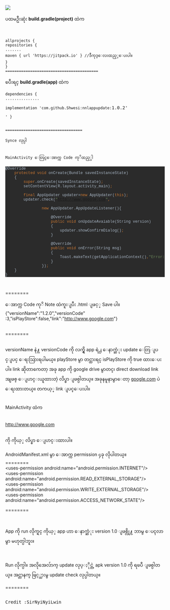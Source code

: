 [![](https://jitpack.io/v/Shwesi/nnlappupdate.svg)](https://jitpack.io/#Shwesi/nnlappupdate) 

<p>ပထမဦးဆုံး <strong>build.gradle(project)</strong> ထဲက</p>
<p>&nbsp;</p>
<pre><code>allprojects {
repositories {
.......
maven { url 'https://jitpack.io' } //ဒီကုဒ္ေလးထည့္ေပးပါ။
}
}<br />=========================================
</code></pre>
<p>ၿပီးရင္ <strong>build.gradle(app)</strong> ထဲက</p>
<pre><code>dependencies {
...............</code></pre>
<pre class="kode code-toolbar  language-css"><code id="depCodeGradle" class=" kode  language-css">implementation <span class="token string">'com.github.Shwesi:nnlappupdate:</span></code>1.0.2'</pre>
<pre><code>' } <br /><br /><br />==================================<br /><br />Synce လုပ္ပါ<br /><br /><br />MainActivity ေတြင္ေအာက္က Code ကုိထည့္ပါ<br /></code></pre>
<pre style="background-color: #2b2b2b; color: #a9b7c6; font-family: 'Courier New'; font-size: 9.0pt;">@Override<br />    <span style="color: #cc7832;">protected void </span>onCreate(Bundle savedInstanceState)<br />    { <br />        <span style="color: #cc7832;">super</span>.onCreate(savedInstanceState)<span style="color: #cc7832;">;<br /></span>        setContentView(R.layout.activity_main)<span style="color: #cc7832;">;<br /><br /></span><span style="color: #cc7832;">        final </span>AppUpdater updater=<span style="color: #cc7832;">new </span>AppUpdater(<span style="color: #cc7832;">this</span>)<span style="color: #cc7832;">;<br /></span>        updater.check(<span style="color: #6a8759;">"<a href="https://www.google.com/?fbclid=IwAR1C38vuzY31SjmEkyoI3_rNR3ecs_rK7GW8mWmqfTZSVuOVgXSCEHaT8cU" target="_blank" rel="noopener nofollow" data-ft="{&quot;tn&quot;:&quot;-U&quot;}" data-lynx-mode="hover" data-lynx-uri="https://l.facebook.com/l.php?u=https%3A%2F%2Fwww.google.com%2F%3Ffbclid%3DIwAR1C38vuzY31SjmEkyoI3_rNR3ecs_rK7GW8mWmqfTZSVuOVgXSCEHaT8cU&amp;h=AT1lBG2XT661_678LfocMpfUTw_UIW8vXUphVdd6sZCDFr8v6sSwpVcdG8l4shBpAUctQN-SkhjxUc5Lk5bKKi6UeTKjnz856GulhSWySLizkfQMjlzcnxEcXatg9B1TmYZ1mbvQne8Fa84UOzKCEsPXaShGWc8QnA">http://www.google.com</a>"</span><span style="color: #cc7832;">,<br /></span><span style="color: #cc7832;"><br /></span><span style="color: #cc7832;">                new </span>AppUpdater.AppUpdateListener(){<br /><br />                    @Override<br />                    <span style="color: #cc7832;">public void </span>onUpdateAvaiable(String version)<br />                    {<br />                        updater.showConfirmDialog()<span style="color: #cc7832;">;<br /></span>                    }<br /><br />                    @Override<br />                    <span style="color: #cc7832;">public void </span>onError(String msg)<br />                    {<br />                        Toast.makeText(getApplicationContext()<span style="color: #cc7832;">,</span><span style="color: #6a8759;">"Error: "</span>+msg<span style="color: #cc7832;">,</span><span style="color: #6897bb;">0</span>).show()<span style="color: #cc7832;">;<br /></span>                    }<br />                })<span style="color: #cc7832;">;<br /></span>    }<br />}</pre>
<pre><code>&nbsp;</code></pre>
<p>========</p>
<p>ေအာက္က Code ကုိ Note ထဲကူးျပီး .html ျဖင့္ Save ပါ။<br /> {"versionName":"1.2.0","versionCode"<span class="_47e3 _5mfr" title="colonthree emoticon"><img class="img" role="presentation" src="https://static.xx.fbcdn.net/images/emoji.php/v9/eb4/1/16/FACE_WITH_COLON_THREE.png" alt="" width="16" height="16" /><span class="_7oe" aria-hidden="true">:3</span></span>,"isPlayStore":false,"link":"<a href="https://www.google.com/?fbclid=IwAR1C38vuzY31SjmEkyoI3_rNR3ecs_rK7GW8mWmqfTZSVuOVgXSCEHaT8cU" target="_blank" rel="noopener nofollow" data-ft="{&quot;tn&quot;:&quot;-U&quot;}" data-lynx-mode="hover" data-lynx-uri="https://l.facebook.com/l.php?u=https%3A%2F%2Fwww.google.com%2F%3Ffbclid%3DIwAR1C38vuzY31SjmEkyoI3_rNR3ecs_rK7GW8mWmqfTZSVuOVgXSCEHaT8cU&amp;h=AT1lBG2XT661_678LfocMpfUTw_UIW8vXUphVdd6sZCDFr8v6sSwpVcdG8l4shBpAUctQN-SkhjxUc5Lk5bKKi6UeTKjnz856GulhSWySLizkfQMjlzcnxEcXatg9B1TmYZ1mbvQne8Fa84UOzKCEsPXaShGWc8QnA">http://www.google.com</a>"}</p>
<p><br /> ========</p>
<pre><code></code></pre>
<p>versionName နဲ႔ versionCode ကို လက္ရွိ app ရဲ႕ ေနာက္ဆံုး update ေတြ ျပင္ျပင္ ေရးသြားရပါမယ္။ playStore မွာ တင္ထားရင္ isPlayStore ကို true ထားေပးပါ။ link ဆိုတာကေတာ့ အခု app ကို google drive မွာတင္၊ direct download link အျဖစ္ ေျပာင္းယူထားတဲ့ လိပ္စာ ျဖစ္ပါတယ္။ အခုနမူနာမွာေတာ့ <a href="https://l.facebook.com/l.php?u=https%3A%2F%2Fgoogle.com%2F%3Ffbclid%3DIwAR2xXgk7cE7L--uSVflm8fYN3xw9r8HoELif4S7JKL_ehNF-d9ukk5K2u68&amp;h=AT1Rn_-Dq3l7fBILdL-mfCrjv29hodd1rbCnJNkF7LJfJXeWLvd6x6EJBdKcid15PTYyvpqncLPYn1Y9B1-6kGLQL2T0P85fKmjjOAdan_HsfeC9UcPO8-QAcwlXyYS-7P1uC2bfGetjok5jwft0SRDI7VCYt0Fk7w" target="_blank" rel="noopener nofollow" data-ft="{&quot;tn&quot;:&quot;-U&quot;}" data-lynx-mode="hover">google.com</a> ပဲ ေရးထားတယ္။ တကယ့္ link ျပင္ေပးပါ။</p>
<pre><code></code></pre>
<p>MainActivity ထဲက</p>
<pre><code></code></pre>
<p><a href="https://www.google.com/?fbclid=IwAR1C38vuzY31SjmEkyoI3_rNR3ecs_rK7GW8mWmqfTZSVuOVgXSCEHaT8cU" target="_blank" rel="noopener nofollow" data-ft="{&quot;tn&quot;:&quot;-U&quot;}" data-lynx-mode="hover" data-lynx-uri="https://l.facebook.com/l.php?u=https%3A%2F%2Fwww.google.com%2F%3Ffbclid%3DIwAR1C38vuzY31SjmEkyoI3_rNR3ecs_rK7GW8mWmqfTZSVuOVgXSCEHaT8cU&amp;h=AT1lBG2XT661_678LfocMpfUTw_UIW8vXUphVdd6sZCDFr8v6sSwpVcdG8l4shBpAUctQN-SkhjxUc5Lk5bKKi6UeTKjnz856GulhSWySLizkfQMjlzcnxEcXatg9B1TmYZ1mbvQne8Fa84UOzKCEsPXaShGWc8QnA">http://www.google.com</a></p>
<pre><code></code></pre>
<p>ကို ကိုယ့္ လိပ္စာ ေျပာင္းထားပါ။</p>
<p>AndroidManifest.xml မွာ ေအာက္က permission ၄ခု လိုပါတယ္။<br />========<br />&lt;uses-permission android:name="android.permission.INTERNET"/&gt;<br />&lt;uses-permission android:name="android.permission.READ_EXTERNAL_STORAGE"/&gt;<br />&lt;uses-permission android:name="android.permission.WRITE_EXTERNAL_STORAGE"/&gt;<br />&lt;uses-permission android:name="android.permission.ACCESS_NETWORK_STATE"/&gt;</p>
<p>========</p>
<p>&nbsp;</p>
<p>App ကို run လိုက္ရင္ ကိုယ့္ app ဟာ ေနာက္ဆံုး version 1.0 ျဖစ္လို႔ ဘာမွ ေပၚလာမွာ မဟုတ္ပါဘူး။</p>
<p>&nbsp;</p>
<p>Run လိုက္ပါ။ အလိုအေလ်ာက္ update လုပ္ႏိုင္တဲ့ apk version 1.0 ကို ရၿပီ ျဖစ္ပါတယ္။ အင္တာနက္ ဖြင့္ထားမွ update check လုပ္ပါတယ္။</p>
<p>========</p>
<pre><br />Credit :SirNyiNyiLwin<code><br /><br /><br /></code></pre>
